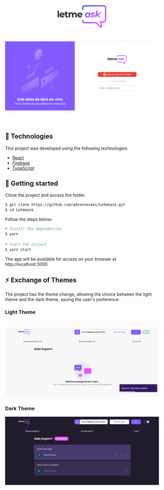 <p align="center">
  <img alt="Letmeask logo" src=".github/logo.svg" width="160px">
</p>

<h1 align="center">
    <img alt="Letmeask" title="Letmeask" src=".github/home.png" />
</h1>
 
<br>

## 🧪 Technologies

This project was developed using the following technologies:

- [React](https://reactjs.org)
- [Firebase](https://firebase.google.com/)
- [TypeScript](https://www.typescriptlang.org/)

## 🚀 Getting started

Clone the project and access the folder.

```bash
$ git clone https://github.com/adsonnovaes/Letmeask.git
$ cd Letmeask
```

Follow the steps below:
```bash
# Install the dependencies
$ yarn

# Start the project
$ yarn start
```
The app will be available for access on your browser at http://localhost:3000

## ⚡ Exchange of Themes

The project has the theme change, allowing the choice between the light theme and the dark theme, saving the user's preference:

### Light Theme
<h1 align="center">
    <img alt="Letmeask light theme" title="Letmeask" src=".github/dashboard-admin.png" />
</h1>

### Dark Theme
<p align="center">
    <img alt="Letmeask light theme" title="Letmeask" src=".github/dark-theme.png" />
</p>